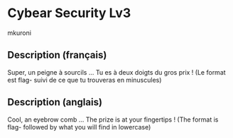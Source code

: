 # Cybear Security Lv3
mkuroni

## Description (français)
Super, un peigne à sourcils ... Tu es à deux doigts du gros prix !
(Le format est flag- suivi de ce que tu trouveras en minuscules)

## Description (anglais)
Cool, an eyebrow comb ... The prize is at your fingertips !
(The format is flag- followed by what you will find in lowercase)
